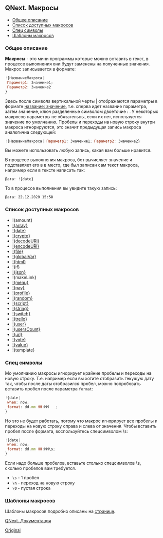 ## QNext. Макросы
* [Общее описание](#общее-описание)
* [Список доступных макросов](#список-доступных-макросов)
* [Спец символы](#спец-символы)
* [Шаблоны макросов](#шаблоны-макросов)
### Общее описание

**Макросы** - это мини программы которые можно вставить в текст, в процессе выполнения они будут заменены на полученные значения. Макрос записывается в формате:
```js 
!{НазваниеМакроса|
 Параметр1: Значение1;
 Параметр2: Значение2
}

```

Здесь после символа вертикальной черты | отображаются параметры в формате <u>название: значение</u>, т.е. сперва идет название параметра, затем значение, ключ разделенные символом двоеточие : . У некоторых макросов параметры не обязательны, если их нет, используется значение по умолчанию. Пробелы и переходы на новую строку внутри макроса игнорируются, это значит предыдущая запись макроса аналогична следующей:
```js 
!{НазваниеМакроса| Параметр1: Значение1; Параметр2: Значение2}

```

Вы можете использовать любую запись, какая вам больше нравится.

В процессе выполнения макроса, бот вычисляет значение и подставляет его в в место, где был записан сам текст макроса, например если в тексте написать так:

`Дата: !{date}`

То в процессе выполнения вы увидите такую запись:

`Дата: 22.12.2020 15:58`


### Список доступных макросов
* !{amount}
* [!{array}](/docs-test/ph/macros/array)
* [!{date}](/docs-test/ph/macros/date)
* [!{crypto}](/docs-test/ph/macros/crypto)
* [!{decodeURI}](/docs-test/ph/macros/encodeuri)
* [!{encodeURI}](/docs-test/ph/macros/encodeuri)
* [!{file}](/docs-test/ph/macros/file)
* [!{globalVar}](/docs-test/ph/macros/globalvar)
* [!{html}](/docs-test/ph/macros/html)
* [!{if}](/docs-test/ph/macros/if)
* [!{json}](/docs-test/ph/macros/json)
* !{makeLink}
* [!{menu}](/docs-test/ph/macros/menu)
* [!{pay}](/docs-test/ph/macros/pay)
* [!{profile}](/docs-test/ph/macros/profile)
* [!{random}](/docs-test/ph/macros/random)
* [!{script}](/docs-test/ph/script)
* [!{string}](/docs-test/ph/macros/string)
* [!{switch}](/docs-test/ph/macros/switch)
* [!{trello}](/docs-test/ph/macros/trello)
* [!{user}](/docs-test/ph/macros/user)
* [!{usersCount}](/docs-test/ph/macros/usercount)
* [!{url}](/docs-test/ph/macros/url)
* [!{vote}](/docs-test/ph/macros/vote)
* [!{value}](/docs-test/ph/macros/value)
* !{template}


### Спец символы

Мо умолчанию макросы игнорирует крайние пробелы и переходы на новую строку. Т.е. например если вы хотите отобразить текущую дату так, чтобы после даты отобразился пробел, можно попробовать вставить пробел после параметра `format`:
```js 
!{date|
 when: now;
 format: dd.mm HH:MM   ;
}

```

Но это не будет работать, потому что макрос игнорирует все пробелы и переходы на новую строку справа и слева от значения. Чтобы вставить пробел после формата, воспользуйтесь спецсимволом \s:
```js 
!{date|
 when: now;
 format: dd.mm HH:MM\s;
}

```

Если надо больше пробелов, вставьте столько спецсимволов \s, сколько пробелов вам требуется.
* `\s` - 1 пробел
* `\n` - переход на новую строку
* `\0` - пустая строка


### Шаблоны макросов

Шаблоны макросов подробно описаны на [странице](/docs-test/ph/macros/template).



[QNext. Документация](/docs-test/ph)


  
[Original](https://telegra.ph/QNext-Macroses-12-22)